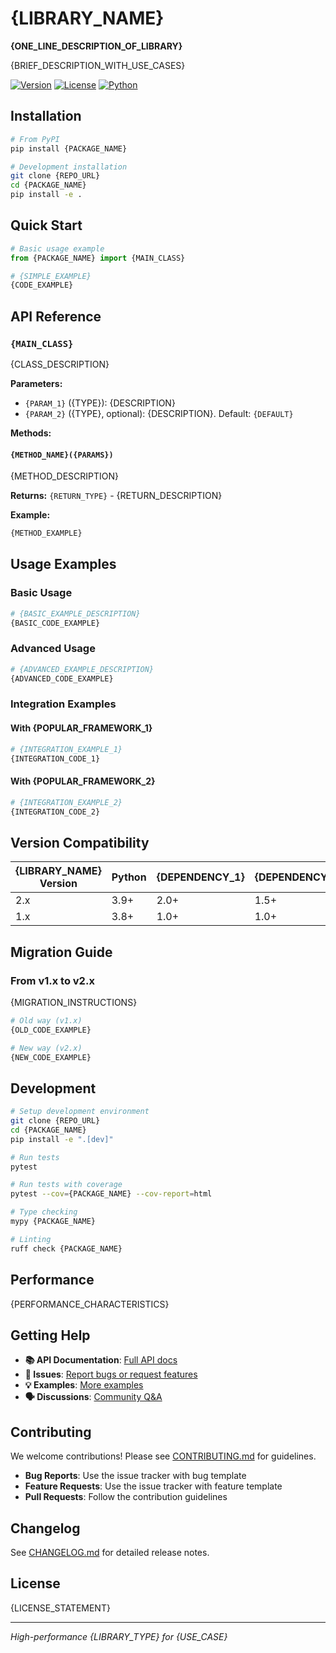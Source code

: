 # {LIBRARY_NAME}

**{ONE_LINE_DESCRIPTION_OF_LIBRARY}**

{BRIEF_DESCRIPTION_WITH_USE_CASES}

[![Version](https://img.shields.io/pypi/v/{PACKAGE_NAME})](https://pypi.org/project/{PACKAGE_NAME}/)
[![License](https://img.shields.io/pypi/l/{PACKAGE_NAME})](https://opensource.org/licenses/{LICENSE})
[![Python](https://img.shields.io/pypi/pyversions/{PACKAGE_NAME})](https://pypi.org/project/{PACKAGE_NAME}/)

## Installation

```bash
# From PyPI
pip install {PACKAGE_NAME}

# Development installation
git clone {REPO_URL}
cd {PACKAGE_NAME}
pip install -e .
```

## Quick Start

```python
# Basic usage example
from {PACKAGE_NAME} import {MAIN_CLASS}

# {SIMPLE_EXAMPLE}
{CODE_EXAMPLE}
```

## API Reference

### `{MAIN_CLASS}`

{CLASS_DESCRIPTION}

**Parameters:**
- `{PARAM_1}` ({TYPE}): {DESCRIPTION}
- `{PARAM_2}` ({TYPE}, optional): {DESCRIPTION}. Default: `{DEFAULT}`

**Methods:**

#### `{METHOD_NAME}({PARAMS})`
{METHOD_DESCRIPTION}

**Returns:** `{RETURN_TYPE}` - {RETURN_DESCRIPTION}

**Example:**
```python
{METHOD_EXAMPLE}
```

## Usage Examples

### Basic Usage
```python
# {BASIC_EXAMPLE_DESCRIPTION}
{BASIC_CODE_EXAMPLE}
```

### Advanced Usage
```python
# {ADVANCED_EXAMPLE_DESCRIPTION}
{ADVANCED_CODE_EXAMPLE}
```

### Integration Examples

#### With {POPULAR_FRAMEWORK_1}
```python
# {INTEGRATION_EXAMPLE_1}
{INTEGRATION_CODE_1}
```

#### With {POPULAR_FRAMEWORK_2}
```python
# {INTEGRATION_EXAMPLE_2}
{INTEGRATION_CODE_2}
```

## Version Compatibility

| {LIBRARY_NAME} Version | Python | {DEPENDENCY_1} | {DEPENDENCY_2} |
|------------------------|---------|----------------|----------------|
| 2.x                    | 3.9+    | 2.0+           | 1.5+           |
| 1.x                    | 3.8+    | 1.0+           | 1.0+           |

## Migration Guide

### From v1.x to v2.x

{MIGRATION_INSTRUCTIONS}

```python
# Old way (v1.x)
{OLD_CODE_EXAMPLE}

# New way (v2.x)
{NEW_CODE_EXAMPLE}
```

## Development

```bash
# Setup development environment
git clone {REPO_URL}
cd {PACKAGE_NAME}
pip install -e ".[dev]"

# Run tests
pytest

# Run tests with coverage
pytest --cov={PACKAGE_NAME} --cov-report=html

# Type checking
mypy {PACKAGE_NAME}

# Linting
ruff check {PACKAGE_NAME}
```

## Performance

{PERFORMANCE_CHARACTERISTICS}

## Getting Help

- **📚 API Documentation**: [Full API docs]({DOCS_URL})
- **🐛 Issues**: [Report bugs or request features]({ISSUES_URL})
- **💡 Examples**: [More examples]({EXAMPLES_URL})
- **🗣️ Discussions**: [Community Q&A]({DISCUSSIONS_URL})

## Contributing

We welcome contributions! Please see [CONTRIBUTING.md](CONTRIBUTING.md) for guidelines.

- **Bug Reports**: Use the issue tracker with bug template
- **Feature Requests**: Use the issue tracker with feature template
- **Pull Requests**: Follow the contribution guidelines

## Changelog

See [CHANGELOG.md](CHANGELOG.md) for detailed release notes.

## License

{LICENSE_STATEMENT}

---

*High-performance {LIBRARY_TYPE} for {USE_CASE}*
